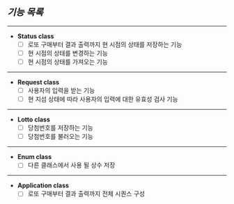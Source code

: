 ## ***기능 목록***

---

- **Status class**
  - [ ] 로또 구매부터 결과 출력까지 현 시점의 상태를 저장하는 기능
  - [ ] 현 시점의 상태를 변경하는 기능
  - [ ] 현 시점의 상태를 가져오는 기능

---

- **Request class**
  - [ ] 사용자의 입력을 받는 기능
  - [ ] 현 지섬 상태에 따라 사용자의 입력에 대한 유효성 검사 기능

---

- **Lotto class**
  - [ ] 당첨번호를 저장하는 기능
  - [ ] 당첨번호를 불러오는 기능

---

- **Enum class**
  - [ ] 다른 클래스에서 사용 될 상수 저장

---

- **Application class**
  - [ ] 로또 구매부터 결과 출력까지 전체 시퀀스 구성